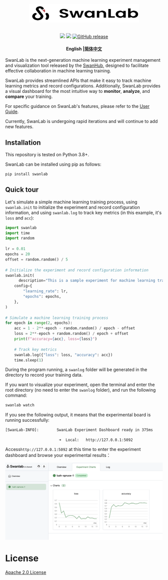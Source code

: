 <p align="center">
  <img alt="SwanLab Library" src="readme_files/swanlab-logo.svg" width="352" height="59">
  <br/>
  <br/>
</p>
<p align="center">
  <a href="https://pypi.python.org/pypi/swanlab"><img src="https://img.shields.io/pypi/v/swanlab" /></a>
  <a href="https://github.com/SwanHubX/SwanLab/blob/main/LICENSE"><img src="https://img.shields.io/github/license/SwanHubX/SwanLab.svg"></a>
  <a href="https://github.com/SwanHubX/SwanLab/releases"><img alt="GitHub release" src="https://img.shields.io/github/release/SwanHubX/SwanLab.svg"></a>
</p>
<h4 align="center">
  <p>
    <b>English</b> |<a href="https://github.com/SwanHubX/SwanLab/blob/main/README_zh-hans.md">简体中文</a>
  </p>
</h4>



SwanLab is the next-generation machine learning experiment management and visualization tool released by the [SwanHub](https://swanhub.co), designed to facilitate effective collaboration in machine learning training.

SwanLab provides streamlined APIs that make it easy to track machine learning metrics and record configurations. Additionally, SwanLab provides a visual dashboard for the most intuitive way to **monitor**, **analyze**, and **compare** your training.

For specific guidance on SwanLab's features, please refer to the [User Guide](https://geektechstudio.feishu.cn/wiki/UInBw9eaziv17IkwfrOcHCZ1nbc).

Currently, SwanLab is undergoing rapid iterations and will continue to add new features.



## Installation

This repository is tested on Python 3.8+.

SwanLab can be installed using pip as follows:

```bash
pip install swanlab
```



## Quick tour

Let's simulate a simple machine learning training process, using `swanlab.init` to initialize the experiment and record configuration information, and using `swanlab.log` to track key metrics (in this example, it's `loss` and `acc`):

```python
import swanlab
import time
import random

lr = 0.01
epochs = 20
offset = random.random() / 5

# Initialize the experiment and record configuration information
swanlab.init(
	  description="This is a sample experiment for machine learning training.",
    config={
        "learning_rate": lr,
        "epochs": epochs,
    },
)

# Simulate a machine learning training process
for epoch in range(2, epochs):
    acc = 1 - 2**-epoch - random.random() / epoch - offset
    loss = 2**-epoch + random.random() / epoch + offset
    print(f"accuracy={acc}, loss={loss}")
    
    # Track key metrics
    swanlab.log({"loss": loss, "accuracy": acc})
    time.sleep(1)
```

During the program running, a `swanlog` folder will be generated in the directory to record your training data.

If you want to visualize your experiment, open the terminal and enter the root directory (no need to enter the `swanlog` folder), and run the following command:

```bash
swanlab watch
```

If you see the following output, it means that the experimental board is running successfully:

```console
[SwanLab-INFO]:        SwanLab Experiment Dashboard ready in 375ms

                        ➜  Local:   http://127.0.0.1:5092
```

Access`http://127.0.0.1:5092` at this time to enter the experiment dashboard and browse your experimental results：

<img alt="swanlab-dashboard-1" src="readme_files/swanlab-dashborad-1.png" width="800">



# License

[Apache 2.0 License](https://github.com/SwanHubX/SwanLab/blob/main/LICENSE)



